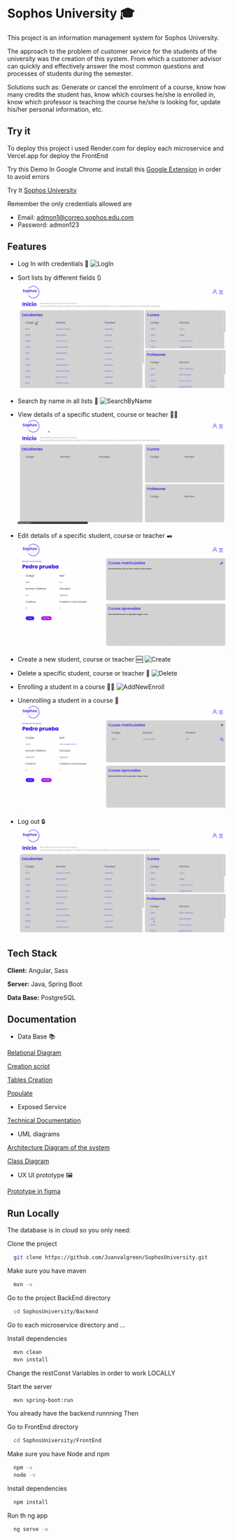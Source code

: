 
# Sophos University 🎓

This project is an information management system for Sophos University.

The approach to the problem of customer service for the students of the university was the creation of this system. From which a customer advisor can quickly and effectively answer the most common questions and processes of students during the semester. 

Solutions such as: Generate or cancel the enrolment of a course, know how many credits the student has, know which courses he/she is enrolled in, know which professor is teaching the course he/she is looking for, update his/her personal information, etc.


## Try it

To deploy this project i used Render.com for deploy each microservice and Vercel.app for deploy the FrontEnd

Try this Demo In Google Chrome and install this [Google Extension](https://chromewebstore.google.com/detail/allow-cors-access-control/lhobafahddgcelffkeicbaginigeejlf?hl=es&pli=1) in order to avoid errors


Try It [Sophos University](https://sophosuniversity.vercel.app)

Remember the only credentials allowed are 

- Email: admon1@correo.sophos.edu.com
- Password: admon123

## Features

- Log In with credentials 🔐
    ![LogIn](FeaturesAppGifs/LogInSophosUni.gif)

- Sort lists by different fields 🔃
    ![SortLists](FeaturesAppGifs/SortListsSophosUniversity.gif)

- Search by name in all lists 🔎
    ![SearchByName](FeaturesAppGifs/SearchByNameSophosUniversity.gif)

- View details of a specific student, course or teacher 🙋‍♂️
    ![Details](FeaturesAppGifs/DetailsSophosUniversity.gif)

- Edit details of a specific student, course or teacher ✒️
    ![Edit](FeaturesAppGifs/EditSophosUniversity.gif)

- Create a new student, course or teacher 🆕
    ![Create](FeaturesAppGifs/CreateNewSophosUni.gif)

- Delete a specific student, course or teacher 🚮
    ![Delete](FeaturesAppGifs/DeleteSophosUni.gif)

- Enrolling a student in a course 🧑‍💻
    ![AddNewEnroll](FeaturesAppGifs/AddNewEnrollSophosUni.gif)

- Unenrolling a student in a course 🚮
    ![DeleteEnroll](FeaturesAppGifs/DeleteEnrollSophosUni.gif)

- Log out 🔒
    ![LogOut](FeaturesAppGifs/LogOutSophosUni.gif)


## Tech Stack

**Client:** Angular, Sass

**Server:** Java, Spring Boot

**Data Base:** PostgreSQL


## Documentation

- Data Base 📚

[Relational Diagram](Documentation/SOPHOS%20RETO%20DB.pdf)

[Creation script](DataBaseInfo/RetoSohosDb.sql)

[Tables Creation](DataBaseInfo/TablesCreation.sql)

[Populate](DataBaseInfo/PopulationDB.sql)

- Exposed Service

[Technical Documentation](https://app.swaggerhub.com/apis/GABROVAL/SophosUniversity/1)

- UML diagrams

[Architecture Diagram of the system](Documentation/Sophos%20Uni%20Arch%20Diagram.pdf)

[Class Diagram](Documentation/Class%20diagram%20Sophos%20Uni.pdf)

- UX UI prototype 🖼️

[Prototype in figma](https://www.figma.com/proto/SAA7kxdVDMYjfOCyNRtazF/SophosUniversity?type=design&node-id=39-6&t=0D4KyggnT1HDK1vr-0&scaling=scale-down&page-id=0%3A1&starting-point-node-id=39%3A4)


    
## Run Locally

The database is in cloud so you only need:

Clone the project

```bash
  git clone https://github.com/Juanvalgreen/SophosUniversity.git
```


Make sure you have maven

```bash
  mvn -v
```


Go to the project BackEnd directory

```bash
  cd SophosUniversity/Backend
```

Go to each microservice directory and ...

  Install dependencies

  ```bash
    mvn clean 
    mvn install
  ```
  Change the restConst Variables in order to work LOCALLY

  Start the server

  ```bash
    mvn spring-boot:run
  ```

You already have the backend runnning Then

Go to FrontEnd directory

```bash
  cd SophosUniversity/FrontEnd
```

Make sure you have Node and npm

```bash
  npm -v
  node -v
```

Install dependencies

```bash
  npm install
```

Run th ng app

```bash
  ng serve -o
```



